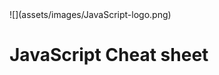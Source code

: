 <div class="sdcs-header" markdown>
  ![](assets/images/JavaScript-logo.png)
</div>

# JavaScript Cheat sheet

